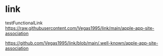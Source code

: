 # link
testFunctionalLink
https://raw.githubusercontent.com/Vegas1995/link/main/apple-app-site-association

https://github.com/Vegas1995/link/blob/main/.well-known/apple-app-site-association

